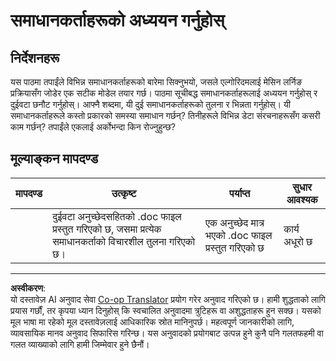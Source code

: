 <!--
CO_OP_TRANSLATOR_METADATA:
{
  "original_hash": "de6025f96841498b0577e9d1aee18d1f",
  "translation_date": "2025-08-29T17:52:02+00:00",
  "source_file": "4-Classification/2-Classifiers-1/assignment.md",
  "language_code": "ne"
}
-->
# समाधानकर्ताहरूको अध्ययन गर्नुहोस्
## निर्देशनहरू

यस पाठमा तपाईंले विभिन्न समाधानकर्ताहरूको बारेमा सिक्नुभयो, जसले एल्गोरिदमलाई मेसिन लर्निङ प्रक्रियासँग जोडेर एक सटीक मोडेल तयार गर्छ। पाठमा सूचीबद्ध समाधानकर्ताहरूलाई अध्ययन गर्नुहोस् र दुईवटा छनौट गर्नुहोस्। आफ्नै शब्दमा, यी दुई समाधानकर्ताहरूको तुलना र भिन्नता गर्नुहोस्। यी समाधानकर्ताहरूले कस्तो प्रकारको समस्या समाधान गर्छन्? तिनीहरूले विभिन्न डेटा संरचनाहरूसँग कसरी काम गर्छन्? तपाईंले एकलाई अर्कोभन्दा किन रोज्नुहुन्छ? 

## मूल्याङ्कन मापदण्ड

| मापदण्ड | उत्कृष्ट                                                                                      | पर्याप्त                                         | सुधार आवश्यक            |
| -------- | ---------------------------------------------------------------------------------------------- | ------------------------------------------------ | ---------------------------- |
|          | दुईवटा अनुच्छेदसहितको .doc फाइल प्रस्तुत गरिएको छ, जसमा प्रत्येक समाधानकर्ताको विचारशील तुलना गरिएको छ। | एक अनुच्छेद मात्र भएको .doc फाइल प्रस्तुत गरिएको छ | कार्य अधूरो छ |

---

**अस्वीकरण**:  
यो दस्तावेज़ AI अनुवाद सेवा [Co-op Translator](https://github.com/Azure/co-op-translator) प्रयोग गरेर अनुवाद गरिएको छ। हामी शुद्धताको लागि प्रयास गर्छौं, तर कृपया ध्यान दिनुहोस् कि स्वचालित अनुवादमा त्रुटिहरू वा अशुद्धताहरू हुन सक्छ। यसको मूल भाषा मा रहेको मूल दस्तावेज़लाई आधिकारिक स्रोत मानिनुपर्छ। महत्वपूर्ण जानकारीको लागि, व्यावसायिक मानव अनुवाद सिफारिस गरिन्छ। यस अनुवादको प्रयोगबाट उत्पन्न हुने कुनै पनि गलतफहमी वा गलत व्याख्याको लागि हामी जिम्मेवार हुने छैनौं।